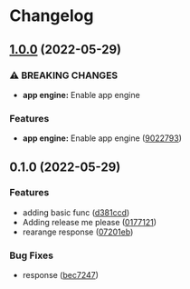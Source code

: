 # Changelog

## [1.0.0](https://github.com/beatkind/garbage-disposal-api-jena/compare/v0.1.0...v1.0.0) (2022-05-29)


### ⚠ BREAKING CHANGES

* **app engine:** Enable app engine

### Features

* **app engine:** Enable app engine ([9022793](https://github.com/beatkind/garbage-disposal-api-jena/commit/9022793f501bdef893b3dc29eb5a2d3d09e4d448))

## 0.1.0 (2022-05-29)


### Features

* adding basic func ([d381ccd](https://github.com/beatkind/garbage-disposal-api-jena/commit/d381ccdc0001fec172f3053ad4b882451bfeece3))
* Adding release me please ([0177121](https://github.com/beatkind/garbage-disposal-api-jena/commit/01771214757bfeb1220610c3018f7215818c1b33))
* rearange response ([07201eb](https://github.com/beatkind/garbage-disposal-api-jena/commit/07201ebce7b6e704d9f5dcd2dfe78cedbd73149e))


### Bug Fixes

* response ([bec7247](https://github.com/beatkind/garbage-disposal-api-jena/commit/bec7247cf763d6e81affe3d9d882e121f2329ff0))
